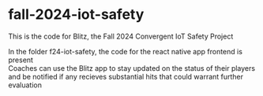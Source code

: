 # fall-2024-iot-safety

This is the code for Blitz, the Fall 2024 Convergent IoT Safety Project    
  
In the folder f24-iot-safety, the code for the react native app frontend is present   
Coaches can use the Blitz app to stay updated on the status of their players and be notified if any recieves substantial hits that could warrant further evaluation
